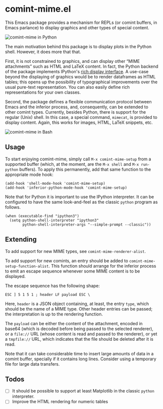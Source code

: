 comint-mime.el
==============

This Emacs package provides a mechanism for REPLs (or comint buffers,
in Emacs parlance) to display graphics and other types of special
content.

![comint-mime in Python][python]

The main motivation behind this package is to display plots in the
Python shell.  However, it does more that that.

First, it is not constrained to graphics, and can display other “MIME
attachments” such as HTML and LaTeX content.  In fact, the Python
backend of the package implements IPython's [rich display
interface][ipython_repr].  A use-case beyond the displaying of
graphics would be to render dataframes as HTML tables; this opens up
the possibility of typographical improvements over the usual pure-text
representation.  You can also easily define rich representations for
your own classes.

Second, the package defines a flexible communication protocol between
Emacs and the inferior process, and, consequently, can be extended to
other comint types.  Currently, besides Python, there is support for
the regular (Unix) shell.  In this case, a special command, `mimecat`,
is provided to display content.  Again, this works for images, HTML,
LaTeX snippets, etc.

![comint-mime in Bash][bash]

Usage
-----

To start enjoying comint-mime, simply call `M-x comint-mime-setup`
from a supported buffer (which, at the moment, are the `M-x shell` and
`M-x run-python` buffers).  To apply this permanently, add that same
function to the appropriate mode hook:

``` elisp
(add-hook 'shell-mode-hook 'comint-mime-setup)
(add-hook 'inferior-python-mode-hook 'comint-mime-setup)
```

Note that for Python it is important to use the IPython interpreter.
It can be configured to have the same look-and-feel as the classic
`python` program as follows.

``` elisp
(when (executable-find "ipython3")
  (setq python-shell-interpreter "ipython3"
        python-shell-interpreter-args "--simple-prompt --classic"))
```

Extending
---------

To add support for new MIME types, see `comint-mime-renderer-alist`.

To add support for new comints, an entry should be added to
`comint-mime-setup-function-alist`.  This function should arrange for
the inferior process to emit an escape sequence whenever some MIME
content is to be displayed.

The escape sequence has the following shape:

```
ESC ] 5 1 5 1 ; header LF payload ESC \
```

Here, `header` is a JSON object containing, at least, the entry
`type`, which should be the name of a MIME type.  Other header entries
can be passed; the interpretation is up to the rendering function.

The `payload` can be either the content of the attachment, encoded in
base64 (which is decoded before being passed to the selected
renderer), or a `file://` URL (whose content is read and passed to the
renderer), or yet a `tmpfile://` URL, which indicates that the file
should be deleted after it is read.

Note that it can take considerable time to insert large amounts of
data in a comint buffer, specially if it contains long lines.
Consider using a temporary file for large data transfers.

Todos
-----

- [ ] It should be possible to support at least Matplotlib in the
      classic `python` interpreter.
- [ ] Improve the HTML rendering for numeric tables

[python]: https://user-images.githubusercontent.com/6500902/133823411-ca75122d-4a39-4e3c-ac55-b2a1f974ff5e.png
[bash]: https://user-images.githubusercontent.com/6500902/133823494-696ee5a7-f0b0-47a3-9ccb-29ab9f36c3a9.png
[ipython_repr]: https://ipython.readthedocs.io/en/stable/config/integrating.html#rich-display
